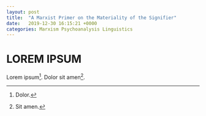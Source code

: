 ```yaml
---
layout: post
title:  "A Marxist Primer on the Materiality of the Signifier"
date:   2019-12-30 16:15:21 +0000
categories: Marxism Psychoanalysis Linguistics
---
```


# LOREM IPSUM

Lorem ipsum[^1]. Dolor sit amen[^2].

[^1]: Dolor.
[^2]: Sit amen.
